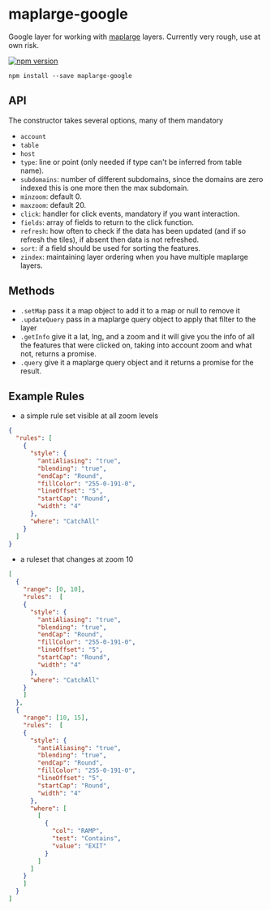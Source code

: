 # maplarge-google

Google layer for working with [maplarge](http://maplarge.com/) layers.
Currently very rough, use at own risk.

[![npm version](https://badge.fury.io/js/maplarge-google.svg)](https://badge.fury.io/js/maplarge-google)

```no-highlight
npm install --save maplarge-google
```

## API


The constructor takes several options, many of them mandatory

- `account`
- `table`
- `host`
- `type`: line or point (only needed if type can't be inferred from table name).
- `subdomains`: number of different subdomains, since the domains are zero indexed this is one more then the max subdomain.
- `minzoom`: default 0.
- `maxzoom`: default 20.
- `click`: handler for click events, mandatory if you want interaction.
- `fields`: array of fields to return to the click function.
- `refresh`: how often to check if the data has been updated (and if so refresh the tiles), if absent then data is not refreshed.
- `sort`: if a field should be used for sorting the features.
- `zindex`: maintaining layer ordering when you have multiple maplarge layers.

## Methods

- `.setMap` pass it a map object to add it to a map or null to remove it
- `.updateQuery` pass in a maplarge query object to apply that filter to the layer
- `.getInfo` give it a lat, lng, and a zoom and it will give you the info of all the features that were clicked on, taking into account zoom and what not, returns a promise.
- `.query` give it a maplarge query object and it returns a promise for the result.

## Example Rules

* a simple rule set visible at all zoom levels

```json
{
  "rules": [
    {
      "style": {
        "antiAliasing": "true",
        "blending": "true",
        "endCap": "Round",
        "fillColor": "255-0-191-0",
        "lineOffset": "5",
        "startCap": "Round",
        "width": "4"
      },
      "where": "CatchAll"
    }
  ]
}
```

* a ruleset that changes at zoom 10

```json
[
  {
    "range": [0, 10],
    "rules":  [
    {
      "style": {
        "antiAliasing": "true",
        "blending": "true",
        "endCap": "Round",
        "fillColor": "255-0-191-0",
        "lineOffset": "5",
        "startCap": "Round",
        "width": "4"
      },
      "where": "CatchAll"
    }
    ]
  },
  {
    "range": [10, 15],
    "rules":  [
    {
      "style": {
        "antiAliasing": "true",
        "blending": "true",
        "endCap": "Round",
        "fillColor": "255-0-191-0",
        "lineOffset": "5",
        "startCap": "Round",
        "width": "4"
      },
      "where": [
        [
          {
            "col": "RAMP",
            "test": "Contains",
            "value": "EXIT"
          }
        ]
      ]
    }
    ]
  }
]
```

